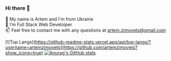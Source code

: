 ### Hi there 👋



💬  My name is Artem and I'm from Ukraine <br />
👯  I’m Full Stack Web Develoiper <br />
📫  Feel free to contact me with any questions at artem.zimovets@gmail.com  <br />

[![Top Langs](https://github-readme-stats.vercel.app/api/top-langs/?username=artemzimovets](https://github.com/artemzimovets?show_icons=true)
[![Anurag's GitHub stats](https://github-readme-stats.vercel.app/api?username=artemzimovets)](https://github.com/artemzimovets)

